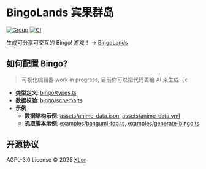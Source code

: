 # BingoLands 宾果群岛

[![Group](https://img.shields.io/badge/Telegram-2CA5E0?style=flat-squeare&logo=telegram&logoColor=white)](https://t.me/bingolands)
[![CI](https://github.com/yjl9903/BingoLands/actions/workflows/ci.yml/badge.svg)](https://github.com/yjl9903/BingoLands/actions/workflows/ci.yml)

生成可分享可交互的 Bingo! 游戏！ → [BingoLands](https://bingo.animes.garden/)

## 如何配置 Bingo?

> 可视化编辑器 work in progress, 目前你可以把代码丢给 AI 来生成（x

- **类型定义**: [bingo/types.ts](./bingo/types.ts)
- **数据校验**: [bingo/schema.ts](./bingo/schema.ts)
- **示例**
  - **数据结构示例**: [assets/anime-data.json](./assets/anime-data.json), [assets/anime-data.yml](./assets/anime-data.yml)
  - **抓取脚本示例**: [examples/bangumi-top.ts](./examples/bangumi-top.ts), [examples/generate-bingo.ts](./examples/generate-bingo.ts)

## 开源协议

AGPL-3.0 License © 2025 [XLor](https://github.com/yjl9903)
